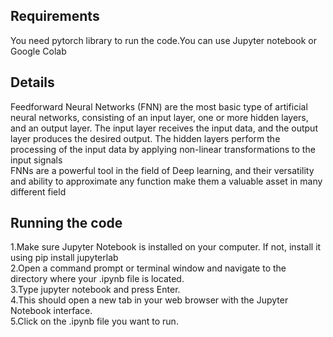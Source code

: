 ## Requirements
You need pytorch library to run the code.You can use Jupyter notebook or Google Colab
## Details
Feedforward Neural Networks (FNN) are the most basic type of artificial neural networks, consisting of an input layer, one or more hidden layers, and an output layer. The input layer receives the input data, and the output layer produces the desired output. The hidden layers perform the processing of the input data by applying non-linear transformations to the input signals\
FNNs are a powerful tool in the field of Deep learning, and their versatility and ability to approximate any function make them a valuable asset in many different field
## Running the code
1.Make sure Jupyter Notebook is installed on your computer. If not, install it using pip install jupyterlab\
2.Open a command prompt or terminal window and navigate to the directory where your .ipynb file is located.\
3.Type jupyter notebook and press Enter.\
4.This should open a new tab in your web browser with the Jupyter Notebook interface.\
5.Click on the .ipynb file you want to run.


